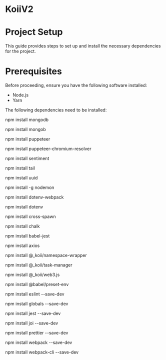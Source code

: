 # KoiiV2

# Project Setup

This guide provides steps to set up and install the necessary dependencies for the project.

# Prerequisites

Before proceeding, ensure you have the following software installed:

- Node.js
- Yarn

The following dependencies need to be installed:

npm install mongodb

npm install mongob

npm install puppeteer

npm install puppeteer-chromium-resolver

npm install sentiment

npm install tail

npm install uuid

npm install -g nodemon

npm install dotenv-webpack

npm install dotenv

npm install cross-spawn

npm install chalk

npm install babel-jest

npm install axios

npm install @\_koii/namespace-wrapper

npm install @\_koii/task-manager

npm install @\_koii/web3.js

npm install @babel/preset-env

npm install eslint --save-dev

npm install globals --save-dev

npm install jest --save-dev

npm install joi --save-dev

npm install prettier --save-dev

npm install webpack --save-dev

npm install webpack-cli --save-dev
